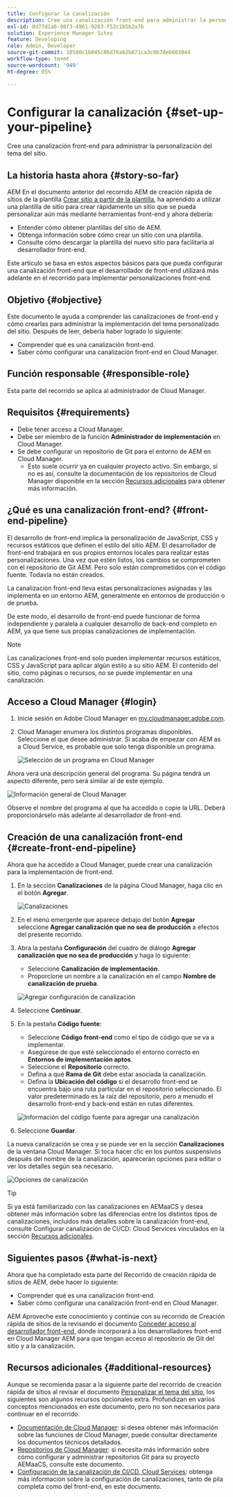 ```yaml
---
title: Configurar la canalización
description: Cree una canalización front-end para administrar la personalización del tema del sitio.
exl-id: 0d77d1a6-98f3-4961-9283-f52c1b5b2a7b
solution: Experience Manager Sites
feature: Developing
role: Admin, Developer
source-git-commit: 10580c1b045c86d76ab2b871ca3c0b7de6683044
workflow-type: tm+mt
source-wordcount: '949'
ht-degree: 85%

---
```


# Configurar la canalización {#set-up-your-pipeline}

Cree una canalización front-end para administrar la personalización del tema del sitio.

## La historia hasta ahora {#story-so-far}

AEM En el documento anterior del recorrido AEM de creación rápida de sitios de la plantilla [Crear sitio a partir de la plantilla](create-site.md), ha aprendido a utilizar una plantilla de sitio para crear rápidamente un sitio que se pueda personalizar aún más mediante herramientas front-end y ahora debería:

* Entender cómo obtener plantillas del sitio de AEM.
* Obtenga información sobre cómo crear un sitio con una plantilla.
* Consulte cómo descargar la plantilla del nuevo sitio para facilitarla al desarrollador front-end.

Este artículo se basa en estos aspectos básicos para que pueda configurar una canalización front-end que el desarrollador de front-end utilizará más adelante en el recorrido para implementar personalizaciones front-end.

## Objetivo {#objective}

Este documento le ayuda a comprender las canalizaciones de front-end y cómo crearlas para administrar la implementación del tema personalizado del sitio. Después de leer, debería haber logrado lo siguiente:

* Comprender qué es una canalización front-end.
* Saber cómo configurar una canalización front-end en Cloud Manager.

## Función responsable {#responsible-role}

Esta parte del recorrido se aplica al administrador de Cloud Manager.

## Requisitos  {#requirements}

* Debe tener acceso a Cloud Manager.
* Debe ser miembro de la función **Administrador de implementación** en Cloud Manager.
* Se debe configurar un repositorio de Git para el entorno de AEM en Cloud Manager.
   * Esto suele ocurrir ya en cualquier proyecto activo. Sin embargo, si no es así, consulte la documentación de los repositorios de Cloud Manager disponible en la sección [Recursos adicionales](#additional-resources) para obtener más información.

## ¿Qué es una canalización front-end? {#front-end-pipeline}

El desarrollo de front-end implica la personalización de JavaScript, CSS y recursos estáticos que definen el estilo del sitio AEM. El desarrollador de front-end trabajará en sus propios entornos locales para realizar estas personalizaciones. Una vez que estén listos, los cambios se comprometen con el repositorio de Git AEM. Pero solo están comprometidos con el código fuente. Todavía no están creados.

La canalización front-end lleva estas personalizaciones asignadas y las implementa en un entorno AEM, generalmente en entornos de producción o de prueba.

De este modo, el desarrollo de front-end puede funcionar de forma independiente y paralela a cualquier desarrollo de back-end completo en AEM, ya que tiene sus propias canalizaciones de implementación.

>[!NOTE]
>
>Las canalizaciones front-end solo pueden implementar recursos estáticos, CSS y JavaScript para aplicar algún estilo a su sitio AEM. El contenido del sitio, como páginas o recursos, no se puede implementar en una canalización.

## Acceso a Cloud Manager {#login}

1. Inicie sesión en Adobe Cloud Manager en [my.cloudmanager.adobe.com](https://my.cloudmanager.adobe.com/).

1. Cloud Manager enumera los distintos programas disponibles. Seleccione el que desee administrar. Si acaba de empezar con AEM as a Cloud Service, es probable que solo tenga disponible un programa.

   ![Selección de un programa en Cloud Manager](assets/cloud-manager-select-program.png)

Ahora verá una descripción general del programa. Su página tendrá un aspecto diferente, pero será similar al de este ejemplo.

![Información general de Cloud Manager](assets/cloud-manager-overview.png)

Observe el nombre del programa al que ha accedido o copie la URL. Deberá proporcionárselo más adelante al desarrollador de front-end.

## Creación de una canalización front-end {#create-front-end-pipeline}

Ahora que ha accedido a Cloud Manager, puede crear una canalización para la implementación de front-end.

1. En la sección **Canalizaciones** de la página Cloud Manager, haga clic en el botón **Agregar**.

   ![Canalizaciones](assets/pipelines-add.png)

1. En el menú emergente que aparece debajo del botón **Agregar** seleccione **Agregar canalización que no sea de producción** a efectos del presente recorrido.

1. Abra la pestaña **Configuración** del cuadro de diálogo **Agregar canalización que no sea de producción** y haga lo siguiente:
   * Seleccione **Canalización de implementación**.
   * Proporcione un nombre a la canalización en el campo **Nombre de canalización de prueba**.

   ![Agregar configuración de canalización](assets/add-pipeline-configuration.png)

1. Seleccione **Continuar**.

1. En la pestaña **Código fuente**:
   * Seleccione **Código front-end** como el tipo de código que se va a implementar.
   * Asegúrese de que esté seleccionado el entorno correcto en **Entornos de implementación aptos**.
   * Seleccione el **Repositorio** correcto.
   * Defina a qué **Rama de Git** debe estar asociada la canalización.
   * Defina la **Ubicación del código** si el desarrollo front-end se encuentra bajo una ruta particular en el repositorio seleccionado. El valor predeterminado es la raíz del repositorio, pero a menudo el desarrollo front-end y back-end están en rutas diferentes.

   ![Información del código fuente para agregar una canalización](assets/add-pipeline-source-code.png)

1. Seleccione **Guardar**.

La nueva canalización se crea y se puede ver en la sección **Canalizaciones** de la ventana Cloud Manager. Si toca hacer clic en los puntos suspensivos después del nombre de la canalización, aparecerán opciones para editar o ver los detalles según sea necesario.

![Opciones de canalización](assets/new-pipeline.png)

>[!TIP]
>
>Si ya está familiarizado con las canalizaciones en AEMaaCS y desea obtener más información sobre las diferencias entre los distintos tipos de canalizaciones, incluidos más detalles sobre la canalización front-end, consulte Configurar canalización de CI/CD: Cloud Services vinculados en la sección [Recursos adicionales](#additional-resources).

## Siguientes pasos {#what-is-next}

Ahora que ha completado esta parte del Recorrido de creación rápida de sitios de AEM, debe hacer lo siguiente:

* Comprender qué es una canalización front-end.
* Saber cómo configurar una canalización front-end en Cloud Manager.

AEM Aproveche este conocimiento y continúe con su recorrido de Creación rápida de sitios de la revisando el documento [Conceder acceso al desarrollador front-end](grant-access.md), donde incorporará a los desarrolladores front-end en Cloud Manager AEM para que tengan acceso al repositorio de Git del sitio y a la canalización.

## Recursos adicionales {#additional-resources}

Aunque se recomienda pasar a la siguiente parte del recorrido de creación rápida de sitios al revisar el documento [Personalizar el tema del sitio](customize-theme.md), los siguientes son algunos recursos opcionales extra. Profundizan en varios conceptos mencionados en este documento, pero no son necesarios para continuar en el recorrido.

* [Documentación de Cloud Manager](https://experienceleague.adobe.com/docs/experience-manager-cloud-service/onboarding/onboarding-concepts/cloud-manager-introduction.html?lang=es): si desea obtener más información sobre las funciones de Cloud Manager, puede consultar directamente los documentos técnicos detallados.
* [Repositorios de Cloud Manager](/help/implementing/cloud-manager/managing-code/managing-repositories.md): si necesita más información sobre cómo configurar y administrar repositorios Git para su proyecto AEMaaCS, consulte este documento.
* [Configuración de la canalización de CI/CD, Cloud Services](/help/implementing/cloud-manager/configuring-pipelines/introduction-ci-cd-pipelines.md): obtenga más información sobre la configuración de canalizaciones, tanto de pila completa como del front-end, en este documento.
